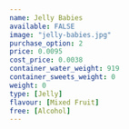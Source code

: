 ```yaml
---
name: Jelly Babies
available: FALSE
image: "jelly-babies.jpg"
purchase_option: 2
price: 0.0095
cost_price: 0.0038
container_water_weight: 919
container_sweets_weight: 0
weight: 0
type: [Jelly]
flavour: [Mixed Fruit]
free: [Alcohol]
---
```

